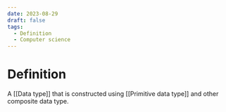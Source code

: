 ```yaml
---
date: 2023-08-29
draft: false
tags:
  - Definition
  - Computer science  
---
```


# Definition

A [[Data type]] that is constructed using [[Primitive data type]] and other composite data type.